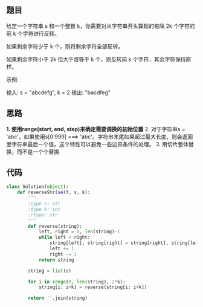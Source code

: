 题目
----
给定一个字符串 s 和一个整数 k，你需要对从字符串开头算起的每隔 2k 个字符的前 k 个字符进行反转。

如果剩余字符少于 k 个，则将剩余字符全部反转。

如果剩余字符小于 2k 但大于或等于 k 个，则反转前 k 个字符，其余字符保持原样。

示例:

输入: s = "abcdefg", k = 2
输出: "bacdfeg"

思路
----
 **1. 使用range(start, end, step)来确定需要调换的初始位置**
 2. 对于字符串s = 'abc'，如果使用s[0:999] ===> 'abc'。字符串末尾如果超过最大长度，则会返回至字符串最后一个值，这个特性可以避免一些边界条件的处理。
 3. 用切片整体替换，而不是一个个替换.
 
代码
----
```python
class Solution(object):
    def reverseStr(self, s, k):
        """
        :type s: str
        :type k: int
        :rtype: str
        """
        def reverse(string):
            left, right = 0, len(string)-1
            while left < right:
                string[left], string[right] = string[right], string[left]
                left += 1
                right -= 1
            return string 

        string = list(s)

        for i in range(0, len(string), 2*k):
            string[i: i+k] = reverse(string[i: i+k])

        return ''.join(string)
```
